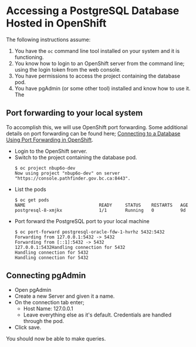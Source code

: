 # Accessing a PostgreSQL Database Hosted in OpenShift

The following instructions assume:
1. You have the `oc` command line tool installed on your system and it is functioning.
1. You know how to login to an OpenShift server from the command line; using the login token from the web console.
1. You have permissions to access the project containing the database pod.
1. You have pgAdmin (or some other tool) installed and know how to use it.  The 

## Port forwarding to your local system

To accomplish this, we will use OpenShift port forwarding.  Some additional details on port forwarding can be found here; [Connecting to a Database Using Port Forwarding in OpenShift](https://blog.openshift.com/openshift-connecting-database-using-port-forwarding/).

- Login to the OpenShift server.
- Switch to the project containing the database pod.
  ```
  $ oc project nbup6o-dev
  Now using project "nbup6o-dev" on server "https://console.pathfinder.gov.bc.ca:8443".
  ```
- List the pods
  ```
  $ oc get pods
  NAME                            READY     STATUS    RESTARTS   AGE
  postgresql-8-xmjkx              1/1       Running   0          9d
  ```
- Port forward the PostgreSQL port to your local machine
  ```
  $ oc port-forward postgresql-oracle-fdw-1-hvrhz 5432:5432
  Forwarding from 127.0.0.1:5432 -> 5432
  Forwarding from [::1]:5432 -> 5432
  127.0.0.1:5432Handling connection for 5432
  Handling connection for 5432
  Handling connection for 5432
  ```

## Connecting pgAdmin

- Open pgAdmin
- Create a new Server and given it a name.
- On the connection tab enter;
  - Host Name: 127.0.0.1
  - Leave everything else as it's default.  Credentials are handled through the pod.
- Click save.

You should now be able to make queries.